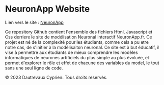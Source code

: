 # NeuronApp Website

Lien vers le site : [NeuronApp](http://neuroneapp.github.io)

Ce repository Github contient l'ensemble des fichiers Html, Javascript et Css derriere le site de modélisation Neuronal interactif NeuronApp.fr. 
Ce projet est né de la complexité pour les étudiants, comme cela a pu etre notre cas, de s'initier à la modélisaiton neuronal. 
Ce site est à but éducatif, il vise à permettre aux étudiants de mieux comprendre les modèles informatiques de neurones artificiels du plus simple au plus évoluée, 
et permet d'explorer le rôle et effet de chacune des variables du model, le tout sans une seul ligne de code. 

© 2023 Dautrevaux Cyprien. Tous droits reservés. 
